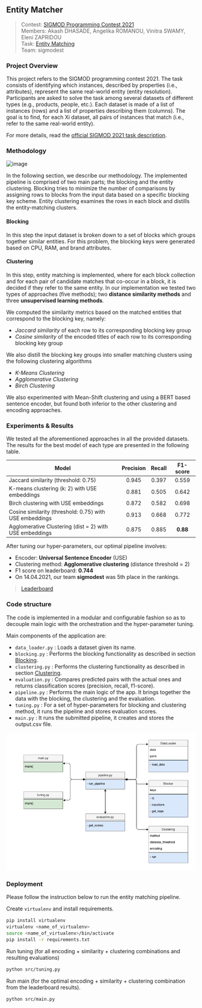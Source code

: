 ## Entity Matcher
> Contest: [SIGMOD Programming Contest 2021](https://dbgroup.ing.unimo.it/sigmod21contest)  
> Members: Akash DHASADE, Angelika ROMANOU, Vinitra SWAMY, Eleni ZAPRIDOU  
Task: [Entity Matching](https://dbgroup.ing.unimo.it/sigmod21contest/task.shtml)  
Team: sigmodest  

### Project Overview
This project refers to the SIGMOD programming contest 2021.
The task consists of identifying which instances, described by properties (i.e., attributes), represent the same real-world entity (entity resolution).
Participants are asked to solve the task among several datasets of different types (e.g., products, people, etc.). 
Each dataset is made of a list of instances (rows) and a list of properties describing them (columns).
The goal is to find, for each Xi dataset, all pairs of instances that match (i.e., refer to the same real-world entity).  
  
For more details, read the [official SIGMOD 2021 task description](https://dbgroup.ing.unimo.it/sigmod21contest/task.shtml).

### Methodology

![image](https://user-images.githubusercontent.com/72170466/116088668-5d96aa80-a6a2-11eb-9c39-cadfbd31fbf3.png)

In the following section, we describe our methodology. The implemented pipeline is comprised of two main parts; the blocking and the entity clustering. 
Blocking tries to minimize the number of comparisons by assigning rows to blocks from the input data based on a specific blocking key scheme.
Entity clustering examines the rows in each block and distills the entity-matching clusters.

#### Blocking
In this step the input dataset is broken down to a set of blocks which groups together similar entities. 
For this problem, the blocking keys were generated based on CPU, RAM, and brand attributes.


#### Clustering
In this step, entity matching is implemented, where for each block collection and for each pair of candidate matches that co-occur in a block, it is decided if they refer to the same entity.
In our implementation we tested two types of approaches (five methods); two **distance similarity methods** and three **unsupervised learning methods**.  

We computed the similarity metrics based on the matched entities that correspond to the blocking key, namely:
- *Jaccard similarity* of each row to its corresponding blocking key group
- *Cosine similarity* of the encoded titles of each row to its corresponding blocking key group
  
We also distill the blocking key groups into smaller matching clusters using the following clustering algorithms
   - *K-Means Clustering*
   - *Agglomerative Clustering*
   - *Birch Clustering*
 
We also experimented with Mean-Shift clustering and using a BERT based sentence encoder, but found both inferior to the other clustering and encoding approaches. 

### Experiments & Results
We tested all the aforementioned approaches in all the provided datasets. The results for the best model of each type are presented in the following table.

| Model                  | Precision | Recall | F1-score |
|------------------------|:---------:|:------:|:--------:|
| Jaccard similarity (threshold: 0.75)  | 0.945      | 0.397   | 0.559     |
| K-means clustering (k: 2) with USE embeddings  | 0.881      | 0.505   | 0.642     |
| Birch clustering with USE embeddings  | 0.872      | 0.582   | 0.698     |
| Cosine similarity (threshold: 0.75) with USE embeddings  | 0.913      | 0.668   | 0.772     |
| Agglomerative Clustering (dist = 2) with USE embeddings  | 0.875      | 0.885   | **0.88**     |

 
After tuning our hyper-parameters, our optimal pipeline involves:
- Encoder: **Universal Sentence Encoder** (USE)
- Clustering method: **Agglomerative clustering** (distance threshold = 2)
- F1 score on leaderboard: **0.744**
- On 14.04.2021, our team **sigmodest** was 5th place in the rankings.

> [Leaderboard](https://dbgroup.ing.unimo.it/sigmod21contest/leaders.shtml)


### Code structure
The code is implemented in a modular and configurable fashion so as to decouple main logic with the orchestration and the hyper-parameter tuning. 

Main components of the application are:
- ```data_loader.py``` : Loads a dataset given its name. 
- ```blocking.py``` : Performs the blocking functionality as described in section [Blocking](#blocking).
- ```clustering.py``` : Performs the clustering functionality as described in section [Clustering](#clustering).
- ```evaluation.py``` : Compares predicted pairs with the actual ones and returns classification scores (precision, recall, f1-score).
- ```pipeline.py``` : Performs the main logic of the app. It brings together the data with the blocking, the clustering and the evaluation. 
- ```tuning.py``` :  For a set of hyper-parameters for blocking and clustering method, it runs the pipeline and stores evaluation scores.
- ```main.py``` :  It runs the submitted pipeline, it creates and stores the output.csv file.

![code architecture](code-arch.png)

### Deployment

Please follow the instruction below to run the entity matching pipeline.

Create `virtualenv` and install requirements.
```bash
pip install virtualenv
virtualenv <name_of_virtualenv>
source <name_of_virtualenv>/bin/activate
pip install -r requirements.txt
```

Run tuning (for all encoding + similarity + clustering combinations and resulting evaluations)
```bash
python src/tuning.py
```

Run main (for the optimal encoding + similarity + clustering combination from the leaderboard results).
```bash
python src/main.py
```
